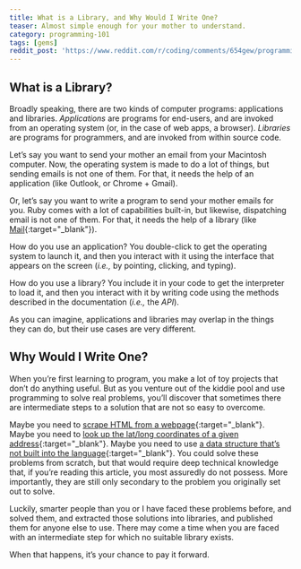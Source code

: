 ```yaml
---
title: What is a Library, and Why Would I Write One?
teaser: Almost simple enough for your mother to understand.
category: programming-101
tags: [gems]
reddit_post: 'https://www.reddit.com/r/coding/comments/654gew/programming_101_what_is_a_library_and_why_would_i/'
---
```


What is a Library?
------------------

Broadly speaking, there are two kinds of computer programs: applications and libraries. <dfn>Applications</dfn> are programs for end-users, and are invoked from an operating system (or, in the case of web apps, a browser). <dfn>Libraries</dfn> are programs for programmers, and are invoked from within source code.

Let’s say you want to send your mother an email from your Macintosh computer. Now, the operating system is made to do a lot of things, but sending emails is not one of them. For that, it needs the help of an application (like Outlook, or Chrome + Gmail).

Or, let’s say you want to write a program to send your mother emails for you. Ruby comes with a lot of capabilities built-in, but likewise, dispatching email is not one of them. For that, it needs the help of a library (like [Mail][mail]{:target="_blank"}).

How do you use an application? You double-click to get the operating system to launch it, and then you interact with it using the interface that appears on the screen (<i class="foreign">i.e.,</i> by pointing, clicking, and typing).

How do you use a library? You include it in your code to get the interpreter to load it, and then you interact with it by writing code using the methods described in the documentation (<i class="foreign">i.e.,</i> the <dfn>API</dfn>).

As you can imagine, applications and libraries may overlap in the things they can do, but their use cases are very different.

Why Would I Write One?
----------------------

When you’re first learning to program, you make a lot of toy projects that don’t do anything useful. But as you venture out of the kiddie pool and use programming to solve real problems, you’ll discover that sometimes there are intermediate steps to a solution that are not so easy to overcome.

Maybe you need to [scrape HTML from a webpage][noko]{:target="_blank"}. Maybe you need to [look up the lat/long coordinates of a given address][geo]{:target="_blank"}. Maybe you need to use [a data structure that’s not built into the language][nmp]{:target="_blank"}. You could solve these problems from scratch, but that would require deep technical knowledge that, if you’re reading this article, you most assuredly do not possess. More importantly, they are still only secondary to the problem you originally set out to solve.

Luckily, smarter people than you or I have faced these problems before, and solved them, and extracted those solutions into libraries, and published them for anyone else to use. There may come a time when you are faced with an intermediate step for which no suitable library exists.

When that happens, it’s your chance to pay it forward.

[mail]: https://github.com/mikel/mail
[noko]: https://github.com/sparklemotion/nokogiri
[geo]: https://github.com/alexreisner/geocoder
[nmp]: https://github.com/SciRuby/nmatrix
